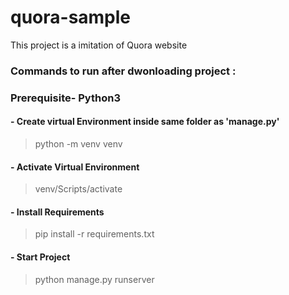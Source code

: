 # quora-sample
This project is a imitation of Quora website


### Commands to run after dwonloading project :

### Prerequisite- Python3 

#### - Create virtual Environment inside same folder as 'manage.py'
> python -m venv venv

#### - Activate Virtual Environment
> venv/Scripts/activate

#### - Install Requirements
> pip install -r requirements.txt

#### - Start Project
> python manage.py runserver

